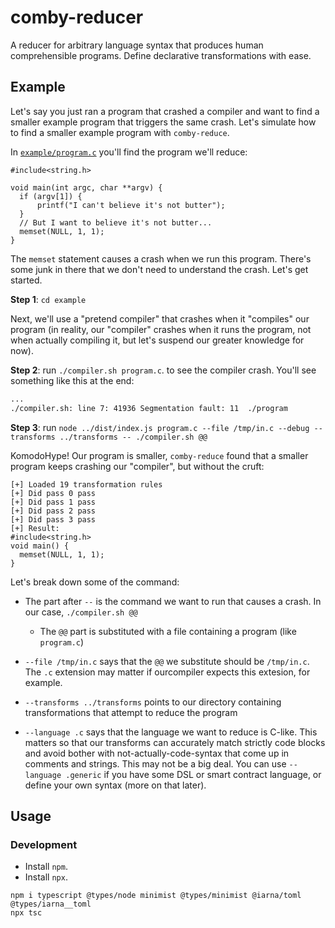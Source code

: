 # comby-reducer

A reducer for arbitrary language syntax that produces human comprehensible
programs. Define declarative transformations with ease.

## Example

Let's say you just ran a program that crashed a compiler and want to find a
smaller example program that triggers the same crash. Let's simulate how
to find a smaller example program with `comby-reduce`.

In [`example/program.c`](./example/program.c) you'll find the program we'll reduce:

```
#include<string.h>

void main(int argc, char **argv) {
  if (argv[1]) {
      printf("I can't believe it's not butter");
  }
  // But I want to believe it's not butter...
  memset(NULL, 1, 1);
}
```

The `memset` statement causes a crash when we run this program. There's some junk in there
that we don't need to understand the crash. Let's get started.

**Step 1**: `cd example` 

Next, we'll use a "pretend compiler" that crashes when it "compiles" our
program (in reality, our "compiler" crashes when it runs the program, not
when actually compiling it, but let's suspend our greater knowledge for now).

**Step 2**: run `./compiler.sh program.c`. to see the compiler crash. You'll see something like this at the end:

```bash
...
./compiler.sh: line 7: 41936 Segmentation fault: 11  ./program
```

**Step 3**: run `node ../dist/index.js program.c --file /tmp/in.c --debug --transforms ../transforms -- ./compiler.sh @@`

KomodoHype! Our program is smaller, `comby-reduce` found  that a smaller
program keeps crashing our "compiler", but without the cruft:

```
[+] Loaded 19 transformation rules
[+] Did pass 0 pass
[+] Did pass 1 pass
[+] Did pass 2 pass
[+] Did pass 3 pass
[+] Result:
#include<string.h>
void main() {
  memset(NULL, 1, 1);
}
```

Let's break down some of the command:

- The part after `--` is the command we want to run that causes a crash. In our case, `./compiler.sh @@`
  - The `@@` part is substituted with a file containing a program (like `program.c`)

- `--file /tmp/in.c` says that the `@@` we substitute should be `/tmp/in.c`. The `.c` extension may matter if ourcompiler expects this extesion, for example.

- `--transforms ../transforms` points to our directory containing transformations that attempt to reduce the program

- `--language .c` says that the language we want to reduce is C-like. This matters so that our transforms can accurately match strictly code blocks and avoid bother with not-actually-code-syntax that come up in comments and strings. This may not be a big deal. You can use `--language .generic` if you have some DSL or smart contract language, or define your own syntax (more on that later).

## Usage 

### Development

- Install `npm`.
- Install `npx`.

```
npm i typescript @types/node minimist @types/minimist @iarna/toml @types/iarna__toml
npx tsc
```
